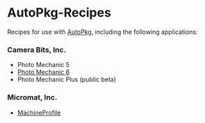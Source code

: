 # AutoPkg-Recipes

Recipes for use with [AutoPkg](https://github.com/autopkg/autopkg), including the following applications:

### Camera Bits, Inc.
* Photo Mechanic 5
* [Photo Mechanic 6](https://home.camerabits.com/tour-photo-mechanic/)
* Photo Mechanic Plus (public beta)

### Micromat, Inc.
* [MachineProfile](https://www.micromat.com/products/machineprofile)
